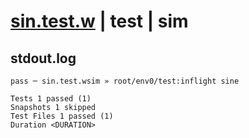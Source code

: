 # [sin.test.w](../../../../../../examples/tests/sdk_tests/math/sin.test.w) | test | sim

## stdout.log
```log
pass ─ sin.test.wsim » root/env0/test:inflight sine

Tests 1 passed (1)
Snapshots 1 skipped
Test Files 1 passed (1)
Duration <DURATION>
```

